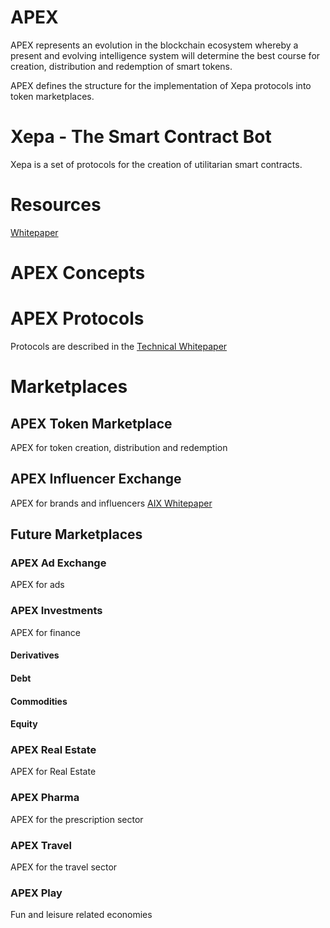
# APEX
APEX represents an evolution in the blockchain ecosystem whereby a present and evolving intelligence system will determine the best course for creation, distribution and redemption of smart tokens.

APEX defines the structure for the implementation of Xepa protocols into token marketplaces.  

# Xepa - The Smart Contract Bot
Xepa is a set of protocols for the creation of utilitarian smart contracts. 

# Resources
[Whitepaper](https://github.com/apex-ai/proto/blob/master/technical-whitepaper.md)

# APEX Concepts

# APEX Protocols
Protocols are described in the [Technical Whitepaper](https://github.com/apex-ai/proto/blob/master/technical-whitepaper.md)

# Marketplaces
## APEX Token Marketplace
APEX for token creation, distribution and redemption
## APEX Influencer Exchange
APEX for brands and influencers
[AIX Whitepaper](https://github.com/APEX-AI/Docs/blob/master/aix-whitepaper.md)
## Future Marketplaces
### APEX Ad Exchange
APEX for ads
### APEX Investments
APEX for finance
#### Derivatives
#### Debt
#### Commodities
#### Equity
### APEX Real Estate
APEX for Real Estate
### APEX Pharma
APEX for the prescription sector
### APEX Travel
APEX for the travel sector
### APEX Play
Fun and leisure related economies

